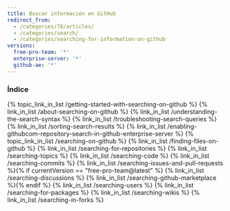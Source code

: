 ```yaml
---
title: Buscar información en GitHub
redirect_from:
  - /categories/78/articles/
  - /categories/search/
  - /categories/searching-for-information-on-github
versions:
  free-pro-team: '*'
  enterprise-server: '*'
  github-ae: '*'
---
```



### Índice

{% topic_link_in_list /getting-started-with-searching-on-github %}
    {% link_in_list /about-searching-on-github %}
    {% link_in_list /understanding-the-search-syntax %}
    {% link_in_list /troubleshooting-search-queries %}
    {% link_in_list /sorting-search-results %}
    {% link_in_list /enabling-githubcom-repository-search-in-github-enterprise-server %}
{% topic_link_in_list /searching-on-github %}
    {% link_in_list /finding-files-on-github %}
    {% link_in_list /searching-for-repositories %}
    {% link_in_list /searching-topics %}
    {% link_in_list /searching-code %}
    {% link_in_list /searching-commits %}
    {% link_in_list /searching-issues-and-pull-requests %}{% if currentVersion == "free-pro-team@latest" %}
    {% link_in_list /searching-discussions %}
    {% link_in_list /searching-github-marketplace %}{% endif %}
    {% link_in_list /searching-users %}
    {% link_in_list /searching-for-packages %}
    {% link_in_list /searching-wikis %}
    {% link_in_list /searching-in-forks %}
